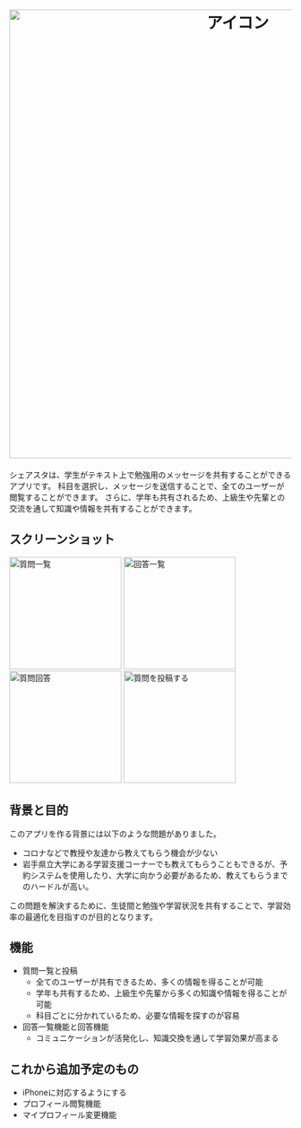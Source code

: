 <h1 align="center">
  <img
    src="https://user-images.githubusercontent.com/111327327/230820766-2d9c3696-9efa-4c29-990d-23da4061a684.png"
    width=800
    alt=アイコン
  />
</h1>

シェアスタは、学生がテキスト上で勉強用のメッセージを共有することができるアプリです。
科目を選択し、メッセージを送信することで、全てのユーザーが閲覧することができます。
さらに、学年も共有されるため、上級生や先輩との交流を通して知識や情報を共有することができます。

## スクリーンショット

<img
    src="https://user-images.githubusercontent.com/111327327/230821282-743ab2b8-82b5-4452-9800-47edc6836b92.png"
    alt="質問一覧"
    width= 200
   />  <img
    src="https://user-images.githubusercontent.com/111327327/230821531-f4dc8f79-f775-4e44-bf51-82617a392806.png"
    alt="回答一覧"
    width= 200
   />  <img
    src="https://user-images.githubusercontent.com/111327327/230821062-f8655865-2142-4f0e-aca4-e1e9ee8871b8.png"
    alt="質問回答"
    width= 200
   />  <img
    src="https://user-images.githubusercontent.com/111327327/230821908-8793f887-d839-4cb5-a1f8-243989bd751d.png"
    alt="質問を投稿する"
    width= 200
   />

## 背景と目的
このアプリを作る背景には以下のような問題がありました。
- コロナなどで教授や友達から教えてもらう機会が少ない
- 岩手県立大学にある学習支援コーナーでも教えてもらうこともできるが、予約システムを使用したり、大学に向かう必要があるため、教えてもらうまでのハードルが高い。

この問題を解決するために、生徒間と勉強や学習状況を共有することで、学習効率の最適化を目指すのが目的となります。

## 機能
- 質問一覧と投稿
  - 全てのユーザーが共有できるため、多くの情報を得ることが可能
  - 学年も共有するため、上級生や先輩から多くの知識や情報を得ることが可能
  - 科目ごとに分かれているため、必要な情報を探すのが容易
- 回答一覧機能と回答機能
  - コミュニケーションが活発化し、知識交換を通して学習効果が高まる
  
## これから追加予定のもの
- iPhoneに対応するようにする
- プロフィール閲覧機能
- マイプロフィール変更機能
